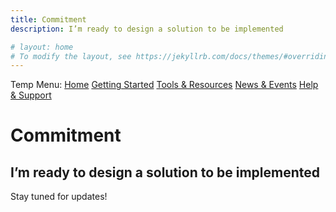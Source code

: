 ```yaml
---
title: Commitment
description: I’m ready to design a solution to be implemented

# layout: home
# To modify the layout, see https://jekyllrb.com/docs/themes/#overriding-theme-defaults
---
```

Temp Menu: [Home](test.md) [Getting Started](get-started.md) [Tools & Resources](tools-resources.md) [News & Events](news-events.md) [Help & Support](help-support.md)

# Commitment
## I’m ready to design a solution to be implemented

Stay tuned for updates!
